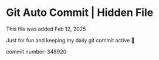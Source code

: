 # Git Auto Commit | Hidden File

This file was added Feb 12, 2025

Just for fun and keeping my daily git commit active 🤪

commit number: 348920
